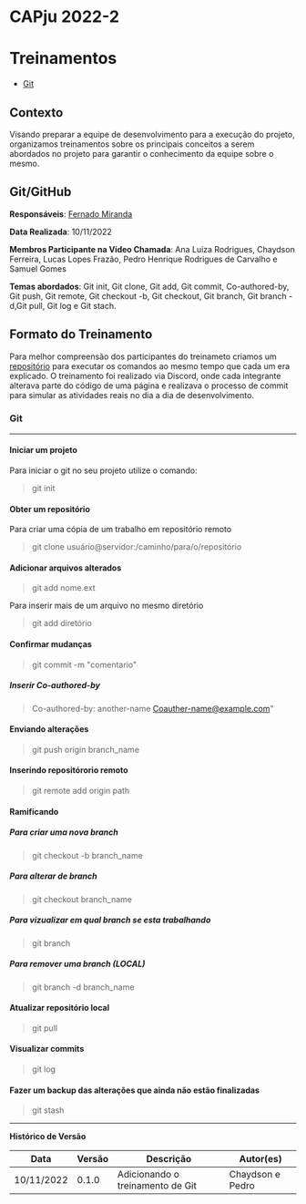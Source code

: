 # CAPju 2022-2

# Treinamentos

- [Git](#Git)

## Contexto

Visando preparar a equipe de desenvolvimento para a execução do projeto, organizamos treinamentos sobre os principais conceitos a serem abordados no projeto para garantir o conhecimento da equipe sobre o mesmo.


## Git/GitHub

**Responsáveis**: [Fernado Miranda](https://github.com/ilus1)

**Data Realizada**: 10/11/2022

**Membros Participante na Vídeo Chamada**: Ana Luiza Rodrigues, Chaydson Ferreira, Lucas Lopes Frazão, Pedro Henrique Rodrigues de Carvalho e Samuel Gomes

**Temas abordados**: Git init, Git clone, Git add, Git commit, Co-authored-by, Git push, Git remote, Git checkout -b, Git checkout, Git branch, Git branch -d,Git pull, Git log e Git stach.

## Formato do Treinamento

Para melhor compreensão dos participantes do treinameto criamos um [repositório](https://github.com/ilus1/2022-2-CAPJu-Doc) para executar os comandos ao mesmo tempo que cada um era explicado. O treinamento foi realizado via Discord, onde cada integrante alterava parte do código de uma página e realizava o processo de commit para simular as atividades reais no dia a dia de desenvolvimento.

### Git

---

#### Iniciar um projeto

Para iniciar o git no seu projeto utilize o comando:

> git init

#### Obter um repositório

Para criar uma cópia de um trabalho em repositório remoto

> git clone usuário@servidor:/caminho/para/o/repositório

#### Adicionar arquivos alterados

> git add nome.ext

Para inserir mais de um arquivo no mesmo diretório

> git add diretório

#### Confirmar mudanças

> git commit -m "comentario"

##### Inserir Co-authored-by

> Co-authored-by: another-name <Coauther-name@example.com>"

#### Enviando alterações

> git push origin branch_name

#### Inserindo repositórorio remoto

> git remote add origin path

#### Ramificando

##### Para criar uma nova branch

> git checkout -b branch_name

##### Para alterar de branch

> git checkout branch_name

##### Para vizualizar em qual branch se esta trabalhando

> git branch

##### Para remover uma branch (LOCAL)

> git branch -d branch_name

#### Atualizar repositório local

> git pull

#### Visualizar commits

> git log

#### Fazer um backup das alterações que ainda não estão finalizadas

> git stash

---


**Histórico de Versão**

| Data       | Versão | Descrição                                        | Autor(es)       |
| ---------- | ------ | ------------------------------------------------ | --------------- |
| 10/11/2022 | 0.1.0    | Adicionando o treinamento de Git                 | Chaydson e Pedro|